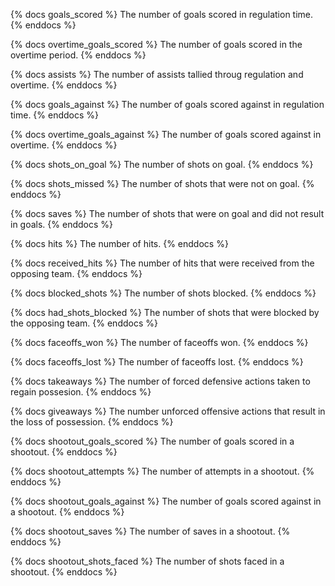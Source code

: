 {% docs goals_scored %}
The number of goals scored in regulation time.
{% enddocs %}

{% docs overtime_goals_scored %}
The number of goals scored in the overtime period.
{% enddocs %}

{% docs assists %}
The number of assists tallied throug regulation and overtime.
{% enddocs %}

{% docs goals_against %}
The number of goals scored against in regulation time.
{% enddocs %}

{% docs overtime_goals_against %}
The number of goals scored against in overtime.
{% enddocs %}

{% docs shots_on_goal %}
The number of shots on goal.
{% enddocs %}

{% docs shots_missed %}
The number of shots that were not on goal.
{% enddocs %}

{% docs saves %}
The number of shots that were on goal and did not result in goals.
{% enddocs %}

{% docs hits %}
The number of hits.
{% enddocs %}

{% docs received_hits %}
The number of hits that were received from the opposing team.
{% enddocs %}

{% docs blocked_shots %}
The number of shots blocked.
{% enddocs %}

{% docs had_shots_blocked %}
The number of shots that were blocked by the opposing team.
{% enddocs %}

{% docs faceoffs_won %}
The number of faceoffs won.
{% enddocs %}

{% docs faceoffs_lost %}
The number of faceoffs lost.
{% enddocs %}

{% docs takeaways %}
The number of forced defensive actions taken to regain possesion.
{% enddocs %}

{% docs giveaways %}
The number unforced offensive actions that result in the loss of possession.
{% enddocs %}

{% docs shootout_goals_scored %}
The number of goals scored in a shootout.
{% enddocs %}

{% docs shootout_attempts %}
The number of attempts in a shootout.
{% enddocs %}

{% docs shootout_goals_against %}
The number of goals scored against in a shootout.
{% enddocs %}

{% docs shootout_saves %}
The number of saves in a shootout.
{% enddocs %}

{% docs shootout_shots_faced %}
The number of shots faced in a shootout.
{% enddocs %}